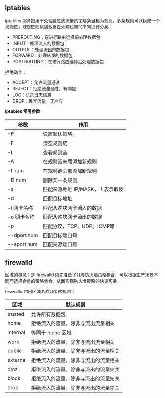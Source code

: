 ## iptables

iptables 服务把用于处理或过滤流量的策略条目称为规则，多条规则可以组成一个规则链，规则链则依据数据包处理位置的不同进行分类：

- PREROUTING：在进行路由选择前处理数据包
- INPUT：处理流入的数据包
- OUTPUT：处理流出的数据包
- FORWARD：处理转发的数据包
- POSTROUTING：在进行路由选择后处理数据包

拒绝动作：

- ACCEPT：允许流量通过
- REJECT：拒绝流量通过，有响应
- LOG：记录日志信息
- DROP：丢弃流量，无响应

**iptables 常用参数**

| 参数        | 作用                             |
| ----------- | -------------------------------- |
| -P          | 设置默认策略                     |
| -F          | 清空规则链                       |
| -L          | 查看规则链                       |
| -A          | 在规则链末尾添加新规则           |
| -I num      | 在规则链头部添加新规则           |
| -D num      | 删除某一条规则                   |
| -s          | 匹配来源地址 IP/MASK，！表示取反 |
| -d          | 匹配目标地址                     |
| -i 网卡名称 | 匹配从这块网卡流入的数据         |
| -o 网卡名称 | 匹配从这块网卡流出的数据         |
| -p          | 匹配协议，TCP、UDP、ICMP等       |
| --dport num | 匹配目标端口号                   |
| --sport num | 匹配来源端口号                   |



## firewalld

区域的概念：是 firewalld 预先准备了几套防火墙策略集合，可以根据生产场景不同而选择合适的策略集合，从而实现防火墙策略的快速切换。 

firewalld 常用区域名称及策略规则：

| 区域     | 默认规则                             |
| -------- | ------------------------------------ |
| trusted  | 允许所有数据包                       |
| home     | 拒绝流入的流量，除非与流出流量相关   |
| internal | 等同于 home 区域                     |
| work     | 拒绝流入的流量，除非与流出流量相关   |
| public   | 拒绝流入的流量，除非与流出的流量相关 |
| external | 拒绝流入的流量，除非与流出的流量相关 |
| dmz      | 拒绝流入的流量，除非与流出的流量先关 |
| block    | 拒绝流入的流量，除非与流出的流量先关 |
| drop     | 拒绝流入的流量，除非与流出的流量先关 |

